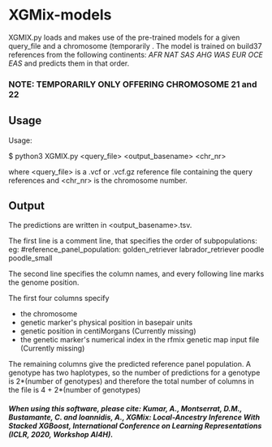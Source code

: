 # XGMix-models

XGMIX.py loads and makes use of the pre-trained models for a given query_file and a chromosome (temporarily . The model is trained on build37 references from the following continents: *AFR NAT SAS AHG WAS EUR OCE EAS* and predicts them in that order.

### NOTE: TEMPORARILY ONLY OFFERING CHROMOSOME 21 and 22

## Usage

Usage:

$ python3 XGMIX.py <query_file> <output_basename> <chr_nr>

where <query_file> is a .vcf or .vcf.gz reference file containing the query references and <chr_nr> is the chromosome number.

## Output

The predictions are written in <output_basename>.tsv.

The first line is a comment line, that specifies the order of subpopulations: eg:
#reference_panel_population: golden_retriever labrador_retriever poodle poodle_small

The second line specifies the column names, and every following line marks the genome position.

The first four columns specify
- the chromosome
- genetic marker's physical position in basepair units
- genetic position in centiMorgans (Currently missing)
- the genetic marker's numerical index in the rfmix genetic map input file (Currently missing)

The remaining columns give the predicted reference panel population. A genotype has two haplotypes, so the number of predictions for a genotype is 2*(number of genotypes) and therefore the total number of columns in the file is 4 + 2*(number of genotypes)

##### When using this software, please cite: Kumar, A., Montserrat, D.M., Bustamante, C. and Ioannidis, A., XGMix: Local-Ancestry Inference With Stacked XGBoost, International Conference on Learning Representations (ICLR, 2020, Workshop AI4H).




